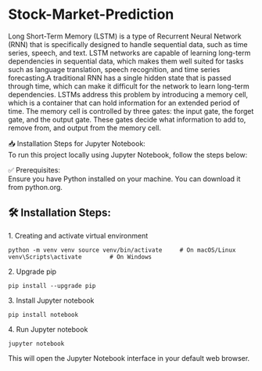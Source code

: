 # Stock-Market-Prediction
Long Short-Term Memory (LSTM) is a type of Recurrent Neural Network (RNN) that is specifically designed to handle sequential data, such as time series, speech, and text. LSTM networks are capable of learning long-term dependencies in sequential data, which makes them well suited for tasks such as language translation, speech recognition, and time series forecasting.A traditional RNN has a single hidden state that is passed through time, which can make it difficult for the network to learn long-term dependencies. LSTMs address this problem by introducing a memory cell, which is a container that can hold information for an extended period of time. The memory cell is controlled by three gates: the input gate, the forget gate, and the output gate. These gates decide what information to add to, remove from, and output from the memory cell.

📥 Installation Steps for Jupyter Notebook:<br>
To run this project locally using Jupyter Notebook, follow the steps below:

✅ Prerequisites:<br>
Ensure you have Python installed on your machine. You can download it from python.org.

<h2>🛠️ Installation Steps:</h2>

<p>1. Creating and activate virtual environment</p>

```
python -m venv venv source venv/bin/activate     # On macOS/Linux venv\Scripts\activate        # On Windows
```

<p>2. Upgrade pip</p>

```
pip install --upgrade pip
```

<p>3. Install Jupyter notebook</p>

```
pip install notebook
```

<p>4. Run Jupyter notebook</p>

```
jupyter notebook
```
This will open the Jupyter Notebook interface in your default web browser.
